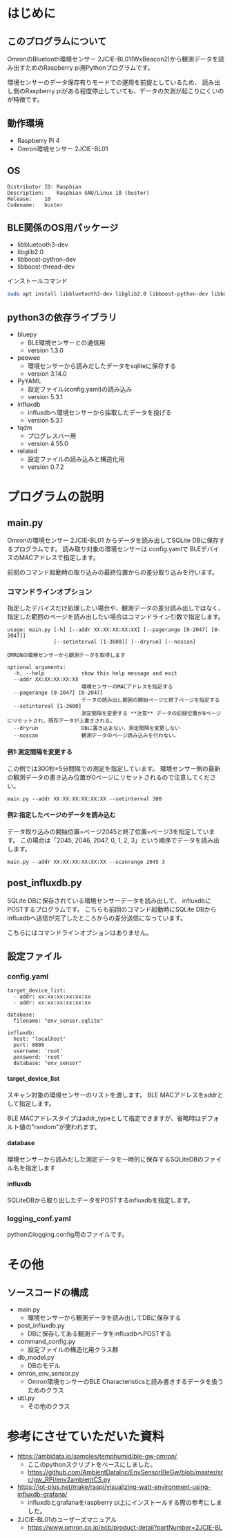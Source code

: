 # はじめに

## このプログラムについて

OmronのBluetooth環境センサー 2JCIE-BL01(WxBeacon2)から観測データを読み出すためのRaspberry pi用Pythonプログラムです。

環境センサーのデータ保存有りモードでの運用を前提としているため、
読み出し側のRaspberry piがある程度停止していても、データの欠測が起こりにくいのが特徴です。


## 動作環境

* Raspberry Pi 4
* Omron環境センサー 2JCIE-BL01

## OS

```
Distributor ID:	Raspbian
Description:	Raspbian GNU/Linux 10 (buster)
Release:	10
Codename:	buster
```

## BLE関係のOS用パッケージ

* libbluetooth3-dev 
* libglib2.0 
* libboost-python-dev
* libboost-thread-dev

インストールコマンド
```bash
sudo apt install libbluetooth3-dev libglib2.0 libboost-python-dev libboost-thread-dev
```

## python3の依存ライブラリ

* bluepy
    * BLE環境センサーとの通信用
    * version 1.3.0
* peewee
    * 環境センサーから読みだしたデータをsqliteに保存する
    * version 3.14.0
* PyYAML
    * 設定ファイル(config.yaml)の読み込み
    * version 5.3.1
* influxdb
    * influxdbへ環境センサーから採取したデータを投げる
    * version 5.3.1
* tqdm
    * プログレスバー用
    * version 4.55.0
* related
    * 設定ファイルの読み込みと構造化用
    * version 0.7.2

# プログラムの説明

## main.py

Omronの環境センサー 2JCIE-BL01 からデータを読み出してSQLite DBに保存するプログラムです。 読み取り対象の環境センサーは config.yamlで BLEデバイスのMACアドレスで指定します。

前回のコマンド起動時の取り込みの最終位置からの差分取り込みを行います。

### コマンドラインオプション

指定したデバイスだけ処理したい場合や、観測データの差分読み出しではなく、 指定した範囲のページを読み出したい場合はコマンドライン引数で指定します。

```
usage: main.py [-h] [--addr XX:XX:XX:XX:XX] [--pagerange [0-2047] [0-2047]]
               [--setinterval [1-3600]] [--dryrun] [--noscan]

OMRONの環境センサーから観測データを取得します

optional arguments:
  -h, --help            show this help message and exit
  --addr XX:XX:XX:XX:XX
                        環境センサーのMACアドレスを指定する
  --pagerange [0-2047] [0-2047]
                        データの読み出し範囲の開始ページと終了ページを指定する
  --setinterval [1-3600]
                        測定間隔を変更する **注意** データの記録位置が0ページにリセットされ、既存データが上書きされる。
  --dryrun              DBに書き込まない、測定間隔を変更しない
  --noscan              観測データのページ読み込みを行わない。
```

#### 例1:測定間隔を変更する

この例では300秒=5分間隔での測定を指定しています。
環境センサー側の最新の観測データの書き込み位置が0ページにリセットされるので注意してください。
```
main.py --addr XX:XX:XX:XX:XX:XX --setinterval 300
```

#### 例2:指定したページのデータを読み込む

データ取り込みの開始位置=ページ2045と終了位置=ページ3を指定しています。
この場合は「2045, 2046, 2047, 0, 1, 2, 3」という順序でデータを読み出します。

```
main.py --addr XX:XX:XX:XX:XX:XX --scanrange 2045 3
```

## post_influxdb.py

SQLite DBに保存されている環境センサーデータを読み出して、 influxdbにPOSTするプログラムです。 こちらも前回のコマンド起動時にSQLite DBからinfluxdbへ送信が完了したところからの差分送信になっています。

こちらにはコマンドラインオプションはありません。

## 設定ファイル

### config.yaml

```
target_device_list:
  - addr: xx:xx:xx:xx:xx:xx
  - addr: xx:xx:xx:xx:xx:xx

database:
  filename: "env_sensor.sqlite"

influxdb:
  host: 'localhost'
  port: 8086
  username: 'root'
  password: 'root'
  database: "env_sensor"
```

#### target_device_list

スキャン対象の環境センサーのリストを渡します。 BLE MACアドレスをaddrとして指定します。 

BLE MACアドレスタイプはaddr_typeとして指定できますが、省略時はデフォルト値の"random"が使われます。

#### database

環境センサーから読みだした測定データを一時的に保存するSQLiteDBのファイル名を指定します

#### influxdb

SQLiteDBから取り出したデータをPOSTするinfluxdbを指定します。

### logging_conf.yaml

pythonのlogging.config用のファイルです。


# その他

## ソースコードの構成

* main.py
  * 環境センサーから観測データを読み出してDBに保存する
* post_influxdb.py
  * DBに保存してある観測データをinfluxdbへPOSTする
* command_config.py
  * 設定ファイルの構造化用クラス群
* db_model.py
  * DBのモデル
* omron_env_sensor.py
  * Omron環境センサーのBLE Characteristicsと読み書きするデータを扱うためのクラス
* util.py
  * その他のクラス 

# 参考にさせていただいた資料

* https://ambidata.io/samples/temphumid/ble-gw-omron/
    * ここのpythonスクリプトをベースにしました。
    * https://github.com/AmbientDataInc/EnvSensorBleGw/blob/master/src/gw_RPi/env2ambientCS.py
* https://iot-plus.net/make/raspi/visualizing-watt-environment-using-influxdb-grafana/
    * influxdbとgrafanaをraspberry pi上にインストールする際の参考にしました。
* 2JCIE-BL01のユーザーズマニュアル
    * https://www.omron.co.jp/ecb/product-detail?partNumber=2JCIE-BL

